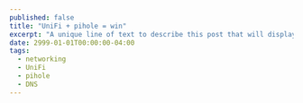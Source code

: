 ```yaml
---
published: false
title: "UniFi + pihole = win"
excerpt: "A unique line of text to describe this post that will display in an archive listing and meta description with SEO benefits."
date: 2999-01-01T00:00:00-04:00
tags:
  - networking
  - UniFi
  - pihole
  - DNS
---
```

